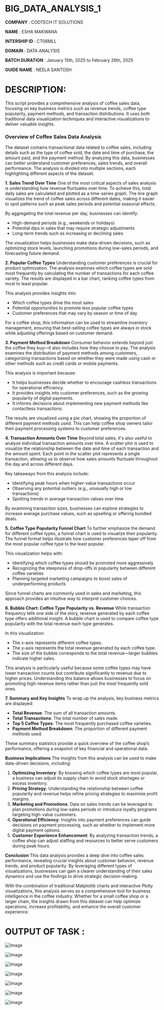 # BIG_DATA_ANALYSIS_1

**COMPANY** : CODTECH IT SOLUTIONS

**NAME** : ESHA MAKWANA 

**INTERSHIP ID** : CT06MLL

**DOMAIN** : DATA ANALYSIS 

**BATCH DURATION** : January 15th, 2025 to February 26th, 2025

**GUIDE NAME** : NEELA SANTOSH

# DESCRIPTION: 
This script provides a comprehensive analysis of coffee sales data, focusing on key business metrics such as revenue trends, coffee type popularity, payment methods, and transaction distributions. It uses both traditional data visualization techniques and interactive visualizations to deliver valuable insights.

### **Overview of Coffee Sales Data Analysis**
The dataset contains transactional data related to coffee sales, including details such as the type of coffee sold, the date and time of purchase, the amount paid, and the payment method. By analyzing this data, businesses can better understand customer preferences, sales trends, and overall performance. The analysis is divided into multiple sections, each highlighting different aspects of the dataset.

**1. Sales Trend Over Time**
One of the most critical aspects of sales analysis is understanding how revenue fluctuates over time. To achieve this, total daily sales are calculated and plotted as a time-series graph. The line graph visualizes the trend of coffee sales across different dates, making it easier to spot patterns such as peak sales periods and potential seasonal effects.

By aggregating the total revenue per day, businesses can identify:
- High-demand periods (e.g., weekends or holidays)
- Potential dips in sales that may require strategic adjustments
- Long-term trends such as increasing or declining sales

The visualization helps businesses make data-driven decisions, such as optimizing stock levels, launching promotions during low-sales periods, and forecasting future demand.

**2. Popular Coffee Types**
Understanding customer preferences is crucial for product optimization. The analysis examines which coffee types are sold most frequently by calculating the number of transactions for each coffee variety. The results are displayed in a bar chart, ranking coffee types from most to least popular.

This analysis provides insights into:
- Which coffee types drive the most sales
- Potential opportunities to promote less popular coffee types
- Customer preferences that may vary by season or time of day

For a coffee shop, this information can be used to streamline inventory management, ensuring that best-selling coffee types are always in stock while adjusting offerings based on customer demand.

**3. Payment Method Breakdown**
Consumer behavior extends beyond just the coffee they buy—it also includes how they choose to pay. The analysis examines the distribution of payment methods among customers, categorizing transactions based on whether they were made using cash or other methods such as credit cards or mobile payments.

This analysis is important because:
- It helps businesses decide whether to encourage cashless transactions for operational efficiency.
- It provides insights into customer preferences, such as the growing popularity of digital payments.
- It informs decisions about implementing new payment methods like contactless transactions.

The results are visualized using a pie chart, showing the proportion of different payment methods used. This can help coffee shop owners tailor their payment processing systems to customer preferences.

**4. Transaction Amounts Over Time**
Beyond total sales, it's also useful to analyze individual transaction amounts over time. A scatter plot is used to visualize the relationship between the date and time of each transaction and the amount spent. Each point in the scatter plot represents a single transaction, allowing us to observe how sales amounts fluctuate throughout the day and across different days.

Key takeaways from this analysis include:
- Identifying peak hours when higher-value transactions occur
- Observing any potential outliers (e.g., unusually high or low transactions)
- Spotting trends in average transaction values over time

By examining transaction sizes, businesses can explore strategies to increase average purchase values, such as upselling or offering bundled deals.

**5. Coffee Type Popularity Funnel Chart**
To further emphasize the demand for different coffee types, a funnel chart is used to visualize their popularity. The funnel format helps illustrate how customer preferences taper off from the most popular coffee type to the least popular.

This visualization helps with:
- Identifying which coffee types should be promoted more aggressively
- Recognizing the steepness of drop-offs in popularity between different coffee varieties
- Planning targeted marketing campaigns to boost sales of underperforming products

Since funnel charts are commonly used in sales and marketing, this approach provides an intuitive way to interpret customer choices.

**6. Bubble Chart: Coffee Type Popularity vs. Revenue**
While transaction frequency tells one side of the story, revenue generated by each coffee type offers additional insight. A bubble chart is used to compare coffee type popularity with the total revenue each type generates. 

In this visualization:
- The x-axis represents different coffee types.
- The y-axis represents the total revenue generated by each coffee type.
- The size of the bubble corresponds to the total revenue—larger bubbles indicate higher sales.

This analysis is particularly useful because some coffee types may have lower transaction counts but contribute significantly to revenue due to higher prices. Understanding this balance allows businesses to focus on promoting high-revenue items rather than just the most frequently sold ones.

**7. Summary and Key Insights**
To wrap up the analysis, key business metrics are displayed:
- **Total Revenue**: The sum of all transaction amounts.
- **Total Transactions**: The total number of sales made.
- **Top 5 Coffee Types**: The most frequently purchased coffee varieties.
- **Payment Method Breakdown**: The proportion of different payment methods used.

These summary statistics provide a quick overview of the coffee shop’s performance, offering a snapshot of key financial and operational data.

**Business Implications**
The insights from this analysis can be used to make data-driven decisions, including:
1. **Optimizing Inventory**: By knowing which coffee types are most popular, a business can adjust its supply chain to avoid stock shortages or excess inventory.
2. **Pricing Strategy**: Understanding the relationship between coffee popularity and revenue helps refine pricing strategies to maximize profit margins.
3. **Marketing and Promotions**: Data on sales trends can be leveraged to plan promotions during low-sales periods or introduce loyalty programs targeting high-value customers.
4. **Operational Efficiency**: Insights into payment preferences can guide decisions on payment processing, such as whether to implement more digital payment options.
5. **Customer Experience Enhancement**: By analyzing transaction trends, a coffee shop can adjust staffing and resources to better serve customers during peak hours.

**Conclusion**
This data analysis provides a deep dive into coffee sales performance, revealing crucial insights about customer behavior, revenue trends, and product popularity. By leveraging different types of visualizations, businesses can gain a clearer understanding of their sales dynamics and use the findings to drive strategic decision-making.

With the combination of traditional Matplotlib charts and interactive Plotly visualizations, this analysis serves as a comprehensive tool for business intelligence in the coffee industry. Whether for a small coffee shop or a larger chain, the insights drawn from this dataset can help optimize operations, increase profitability, and enhance the overall customer experience.

# OUTPUT OF TASK :
![Image](https://github.com/user-attachments/assets/4b7bb329-9244-4159-bac4-be0622d44ff3)

![Image](https://github.com/user-attachments/assets/1560cb11-dcbe-4c11-ac7a-08bb8640617f)

![Image](https://github.com/user-attachments/assets/b12e8af9-a1bd-4b84-bb40-c68a9a992cba)

![Image](https://github.com/user-attachments/assets/b2cef7ee-5e14-4082-bf57-93bb40b4a9db)

![Image](https://github.com/user-attachments/assets/423c91ff-acde-468e-a799-1c049a38012d)

![Image](https://github.com/user-attachments/assets/c7845c60-62ce-4695-b1fe-6e852b01b1ad)

![Image](https://github.com/user-attachments/assets/01ef6575-ed46-49b3-8d59-2730c2820d4e)













